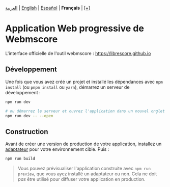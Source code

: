 <div dir="ltr" align="left">

[&#8206;العربية](/docs/ar/اقرأني.md) | [&#8206;English](/docs/en/README.md) | [&#8206;Español](/docs/es/LÉAME.md) | &#8206;**Français** | &#8206;[[+]](https://librescore.ddns.net/projects/librescore/docs)

# Application Web progressive de Webmscore

L'interface officielle de l'outil webmscore : <https://librescore.github.io>

## Développement

Une fois que vous avez créé un projet et installé les dépendances avec `npm install` (ou `pnpm install` ou `yarn`), démarrez un serveur de développement :

```bash
npm run dev

# ou démarrez le serveur et ouvrez l'application dans un nouvel onglet du navigateur
npm run dev -- --open
```

## Construction

Avant de créer une version de production de votre application, installez un [adaptateur](https://kit.svelte.dev/docs#adapters) pour votre environnement cible. Puis :

```bash
npm run build
```

> Vous pouvez prévisualiser l'application construite avec `npm run preview`, que vous ayez installé un adaptateur ou non. Cela ne doit _pas_ être utilisé pour diffuser votre application en production.

</div>
